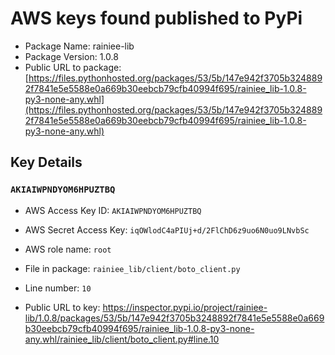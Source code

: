 # AWS keys found published to PyPi

* Package Name: rainiee-lib
* Package Version: 1.0.8
* Public URL to package: [https://files.pythonhosted.org/packages/53/5b/147e942f3705b3248892f7841e5e5588e0a669b30eebcb79cfb40994f695/rainiee_lib-1.0.8-py3-none-any.whl](https://files.pythonhosted.org/packages/53/5b/147e942f3705b3248892f7841e5e5588e0a669b30eebcb79cfb40994f695/rainiee_lib-1.0.8-py3-none-any.whl)

## Key Details

### `AKIAIWPNDYOM6HPUZTBQ`

* AWS Access Key ID: `AKIAIWPNDYOM6HPUZTBQ`
* AWS Secret Access Key: `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` 
* AWS role name: `root`
* File in package: `rainiee_lib/client/boto_client.py`
* Line number: `10`

* Public URL to key: https://inspector.pypi.io/project/rainiee-lib/1.0.8/packages/53/5b/147e942f3705b3248892f7841e5e5588e0a669b30eebcb79cfb40994f695/rainiee_lib-1.0.8-py3-none-any.whl/rainiee_lib/client/boto_client.py#line.10



